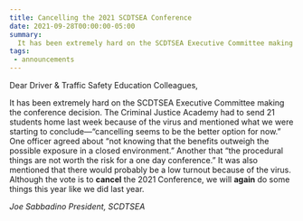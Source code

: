 ```yaml
---
title: Cancelling the 2021 SCDTSEA Conference
date: 2021-09-28T00:00:00-05:00
summary:
  It has been extremely hard on the SCDTSEA Executive Committee making the conference decision. The Criminal Justice Academy had to send 21 students home last week because of the virus and mentioned what we were starting to conclude...
tags:
 - announcements
---
```

Dear Driver &amp; Traffic Safety Education Colleagues,

It has been extremely hard on the SCDTSEA Executive Committee making the conference decision. The Criminal Justice Academy had to send 21 students home last week because of the virus and mentioned what we were starting to conclude&mdash;&ldquo;cancelling seems to be the better option for now.&rdquo; One officer agreed about &ldquo;not knowing that the benefits outweigh the possible exposure in a closed environment.&rdquo; Another that &ldquo;the procedural things are not worth the risk for a one day conference.&rdquo; It was also mentioned that there would probably be a low turnout because of the virus. Although the vote is to **cancel** the 2021 Conference, we will **again** do some things this year like we did last year.

*Joe Sabbadino*
*President, SCDTSEA*
